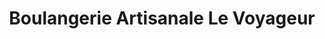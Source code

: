 ---
title: "Boulangerie Artisanale Le Voyageur"
url: /mont-tremblant/boulangerie-artisanale-le-voyageur/
shop: bakery
---